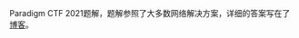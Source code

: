 Paradigm CTF 2021题解，题解参照了大多数网络解决方案，详细的答案写在了[博客](https://www.levi104.com/categories/19-Paradigm-CTF-2021/)。























